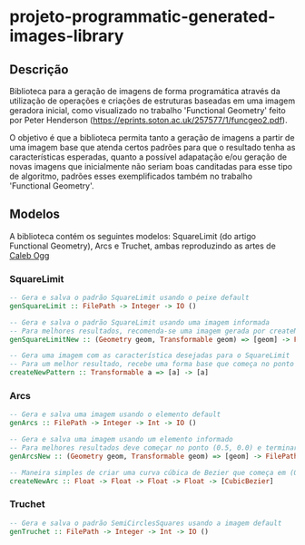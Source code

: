 # projeto-programmatic-generated-images-library

## Descrição

Biblioteca para a geração de imagens de forma programática através da utilização de operações e criações de estruturas baseadas em uma imagem geradora inicial, como visualizado no trabalho 'Functional Geometry' feito por Peter Henderson (https://eprints.soton.ac.uk/257577/1/funcgeo2.pdf). 

O objetivo é que a biblioteca permita tanto a geração de imagens a partir de uma imagem base que atenda certos padrões para que o resultado tenha as características esperadas, quanto a possível adapatação e/ou geração de novas imagens que inicialmente não seriam boas canditadas para esse tipo de algoritmo, padrões esses exemplificados também no trabalho 'Functional Geometry'.

## Modelos 

A biblioteca contém os seguintes modelos: SquareLimit (do artigo Functional Geometry), Arcs e Truchet, ambas reproduzindo as artes de [Caleb Ogg ](https://www.instagram.com/iso.hedron)

### SquareLimit

~~~haskell
-- Gera e salva o padrão SquareLimit usando o peixe default
genSquareLimit :: FilePath -> Integer -> IO ()
~~~

~~~haskell
-- Gera e salva o padrão SquareLimit usando uma imagem informada
-- Para melhores resultados, recomenda-se uma imagem gerada por createNewPattern
genSquareLimitNew :: (Geometry geom, Transformable geom) => [geom] -> FilePath -> Integer -> IO ()
~~~
~~~haskell
-- Gera uma imagem com as característica desejadas para o SquareLimit
-- Para um melhor resultado, recebe uma forma base que começa no ponto (V2 0.00 1.00) e termina no (V2 1.00 1.00), ou vice-versa.
createNewPattern :: Transformable a => [a] -> [a]
~~~


### Arcs
~~~haskell
-- Gera e salva uma imagem usando o elemento default
genArcs :: FilePath -> Integer -> Int -> IO ()
~~~
~~~haskell
-- Gera e salva uma imagem usando um elemento informado
-- Para melhores resultados deve começar no ponto (0.5, 0.0) e terminar no ponto (1.0, 0.5), ou vice-versa.
genArcsNew :: (Geometry geom, Transformable geom) => [geom] -> FilePath -> Integer -> Int -> [PixelRGBA8] -> IO ()
~~~

~~~haskell
-- Maneira simples de criar uma curva cúbica de Bezier que começa em (0.5, 0.0) e termina em (1.0, 0.5), ou vice-versa.
createNewArc :: Float -> Float -> Float -> Float -> [CubicBezier]
~~~

### Truchet
~~~haskell
-- Gera e salva o padrão SemiCirclesSquares usando a imagem default
genTruchet :: FilePath -> Integer -> Int -> IO ()
~~~
